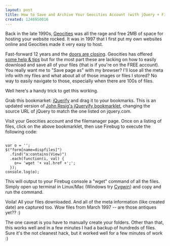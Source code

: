 ```yaml
--- 
layout: post
title: How to Save and Archive Your Geocities Account (with jQuery + Firebug)
created: 1246950016
---
```

Back in the late 1990s, <a href="http://en.wikipedia.org/wiki/GeoCities">Geocities</a> was all the rage and free 2MB of space for hosting your website rocked. It was in 1997 that I first put my own websites online and Geocities made it very easy to host.

Fast-forward 12 years and the <a href="http://www.techcrunch.com/2009/04/23/yahoo-quietly-pulls-the-plug-on-geocities/">doors are closing</a>. Geocities has offered <a href="http://help.yahoo.com/l/us/yahoo/geocities/close/close-01.html">some help & tips</a> but for the most part these are lacking on how to easily download and save all of your files (that is if you're on the FREE account). You really want me to "Save page as" with my browser? I'll lose all the meta info with my files and what about all of those images or files I stored? No way to easily navigate to those, especially when there are 100s of files.

Well here's a handy trick to get this working.

<!--break-->

Grab this bookmarket: <a href="javascript:var%20s=document.createElement('script');s.setAttribute('src',%20'http://jqueryjs.googlecode.com/files/jquery-1.3.2.min.js');document.body.appendChild(s);s.onload=function(){/*Your%20Code%20Here*/};void(s);">jQuerify</a> and drag it to your bookmarks. This is an updated version of <a href="http://ejohn.org/blog/hacking-digg-with-firebug-and-jquery/">John Resig's jQueryify bookmarklet</a>, changing the source URL of jQuery to match the one listed on jquery.com.

Visit your Geocities account and the filemanager page. Once on a listing of files, click on the above bookmarklet, then use Firebug to execute the following code:

<code>
var o = '';
$("form[name=dispfiles]")
  .find("a:contains(View)")
  .each(function(i, val) { 
    o+= 'wget '+ val.href +';'; 
  });
console.log(o);
</code>

This will output to your Firebug console a "wget" command of all the files. Simply open up terminal in Linux/Mac (Windows try <a href="http://cygwin.com/">Cygwin</a>) and copy and run the command.

Voila! All your files downloaded. And all of the meta information (like created date) are captured too. Wow files from March 1997 -- are those antiques yet?? :)

The one caveat is you have to manually create your folders. Other than that, this works well and in a few minutes I had a backup of hundreds of files. Sure it's the not cleanest hack, but it worked well for a few minutes of work :)
